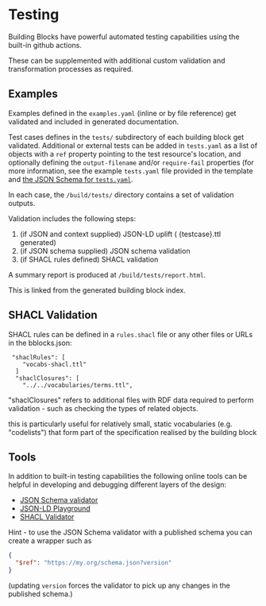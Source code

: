# Testing

Building Blocks have powerful automated testing capabilities using the built-in github actions.

These can be supplemented with additional custom validation and transformation processes as required.


## Examples

Examples defined in the `examples.yaml` (inline or by file reference) get validated and included in generated documentation.

Test cases defines in the `tests/` subdirectory of each building block get validated. Additional or external tests
can be added in `tests.yaml` as a list of objects with a `ref` property pointing to the test resource's location,
and optionally defining the `output-filename` and/or `require-fail` properties (for more information, see the 
example `tests.yaml` file provided in the template and 
[the JSON Schema for `tests.yaml`](https://github.com/opengeospatial/bblocks-postprocess/blob/master/ogc/bblocks/extra-tests-schema.yaml).

In each case, the `/build/tests/` directory contains a set of validation outputs.

Validation includes the following steps:

1. (if JSON and context supplied) JSON-LD uplift ( {testcase}.ttl generated)
2. (if JSON schema supplied) JSON schema validation
3. (if SHACL rules defined) SHACL validation

A summary report is produced at `/build/tests/report.html`.

This is linked from the generated building block index.

## SHACL Validation

SHACL rules can be defined in a ```rules.shacl``` file or any other files or URLs in the bblocks.json:

```
 "shaclRules": [
    "vocabs-shacl.ttl"
  ]
  "shaclClosures": [
    "../../vocabularies/terms.ttl",
```

 "shaclClosures" refers to additional files with RDF data required to perform validation - such as checking the types of related objects.

this is particularly useful for relatively small, static vocabularies (e.g. "codelists") that form part of the specification realised by the building block

## Tools

In addition to built-in testing capabilities the following online tools can be helpful in developing and debugging different layers of the design:

* [JSON Schema validator](https://www.jsonschemavalidator.net/)
* [JSON-LD Playground](https://json-ld.org/playground/)
* [SHACL Validator](https://shacl-play.sparna.fr/play/validate)

Hint - to use the JSON Schema validator with a published schema you can create a wrapper such as 

```json
{
  "$ref": "https://my.org/schema.json?version"
}
```

(updating ```version``` forces the validator to pick up any changes in the published schema.)
